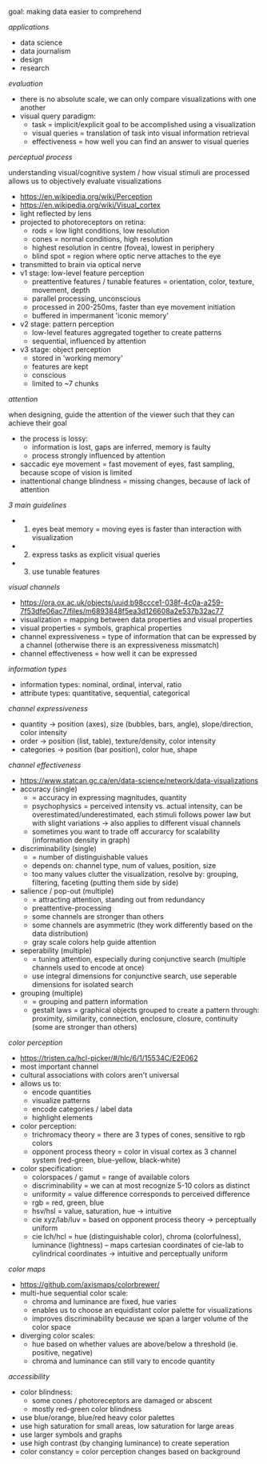 goal: making data easier to comprehend

*applications*

- data science
- data journalism
- design
- research

*evaluation*

- there is no absolute scale, we can only compare visualizations with one another
- visual query paradigm:
	- task = implicit/explicit goal to be accomplished using a visualization
	- visual queries = translation of task into visual information retrieval
	- effectiveness = how well you can find an answer to visual queries

*perceptual process*

understanding visual/cognitive system / how visual stimuli are processed allows us to objectively evaluate visualizations

- https://en.wikipedia.org/wiki/Perception
- https://en.wikipedia.org/wiki/Visual_cortex
- light reflected by lens
- projected to photoreceptors on retina:
	- rods = low light conditions, low resolution
	- cones = normal conditions, high resolution
	- highest resolution in centre (fovea), lowest in periphery
	- blind spot = region where optic nerve attaches to the eye
- transmitted to brain via optical nerve
- v1 stage: low-level feature perception
	- preattentive features / tunable features = orientation, color, texture, movement, depth
	- parallel processing, unconscious
	- processed in 200-250ms, faster than eye movement initiation
	- buffered in impermanent 'iconic memory'
- v2 stage: pattern perception
	- low-level features aggregated together to create patterns
	- sequential, influenced by attention
- v3 stage: object perception
	- stored in 'working memory'
	- features are kept
	- conscious
	- limited to ~7 chunks

*attention*

when designing, guide the attention of the viewer such that they can achieve their goal

- the process is lossy:
	- information is lost, gaps are inferred, memory is faulty
	- process strongly influenced by attention
- saccadic eye movement = fast movement of eyes, fast sampling, because scope of vision is limited
- inattentional change blindness = missing changes, because of lack of attention

*3 main guidelines*

- 1) eyes beat memory = moving eyes is faster than interaction with visualization
- 2) express tasks as explicit visual queries
- 3) use tunable features

*visual channels*

- https://ora.ox.ac.uk/objects/uuid:b98ccce1-038f-4c0a-a259-7f53dfe06ac7/files/m6893848f5ea3d126608a2e537b32ac77
- visualization = mapping between data properties and visual properties
- visual properties = symbols, graphical properties
- channel expressiveness = type of information that can be expressed by a channel (otherwise there is an expressiveness missmatch)
- channel effectiveness = how well it can be expressed

*information types*

- information types: nominal, ordinal, interval, ratio
- attribute types: quantitative, sequential, categorical

*channel expressiveness*

- quantity → position (axes), size (bubbles, bars, angle), slope/direction, color intensity
- order → position (list, table), texture/density, color intensity
- categories → position (bar position), color hue, shape

*channel effectiveness*

- https://www.statcan.gc.ca/en/data-science/network/data-visualizations
- accuracy (single)
	- = accuracy in expressing magnitudes, quantity
	- psychophysics = perceived intensity vs. actual intensity, can be overestimated/underestimated, each stimuli follows power law but with slight variations → also applies to different visual channels
	- sometimes you want to trade off accurarcy for scalability (information density in graph)
- discriminability (single)
	- = number of distinguishable values
	- depends on: channel type, num of values, position, size
	- too many values clutter the visualization, resolve by: grouping, filtering, faceting (putting them side by side)
- salience / pop-out (multiple)
	- = attracting attention, standing out from redundancy
	- preattentive-processing
	- some channels are stronger than others
	- some channels are asymmetric (they work differently based on the data distribution)
	- gray scale colors help guide attention
- seperability (multiple)
	- = tuning attention, especially during conjunctive search (multiple channels used to encode at once)
	- use integral dimensions for conjunctive search, use seperable dimensions for isolated search
- grouping (multiple)
	- = grouping and pattern information
	- gestalt laws = graphical objects grouped to create a pattern through: proximity, similarity, connection, enclosure, closure, continuity (some are stronger than others)

*color perception*

- https://tristen.ca/hcl-picker/#/hlc/6/1/15534C/E2E062
- most important channel
- cultural associations with colors aren't universal
- allows us to:
	- encode quantities
	- visualize patterns
	- encode categories / label data
	- highlight elements
- color perception:
	- trichromacy theory = there are 3 types of cones, sensitive to rgb colors
	- opponent process theory = color in visual cortex as 3 channel system (red-green, blue-yellow, black-white)
- color specification:
	- colorspaces / gamut = range of available colors
	- discriminability = we can at most recognize 5-10 colors as distinct
	- uniformity = value difference corresponds to perceived difference
	- rgb = red, green, blue
	- hsv/hsl = value, saturation, hue → intuitive
	- cie xyz/lab/luv = based on opponent process theory → perceptually uniform
	- cie lch/hcl = hue (distinguishable color), chroma (colorfulness), luminance (lightness) – maps cartesian coordinates of cie-lab to cylindrical coordinates → intuitive and perceptually uniform

*color maps*

- https://github.com/axismaps/colorbrewer/
- multi-hue sequential color scale:
	- chroma and luminance are fixed, hue varies
	- enables us to choose an equidistant color palette for visualizations
	- improves discriminability because we span a larger volume of the color space
- diverging color scales:
	- hue based on whether values are above/below a threshold (ie. positive, negative)
	- chroma and luminance can still vary to encode quantity

*accessibility*

- color blindness:
	- some cones / photoreceptors are damaged or abscent
	- mostly red-green color blindness
- use blue/orange, blue/red heavy color palettes
- use high saturation for small areas, low saturation for large areas
- use larger symbols and graphs
- use high contrast (by changing luminance) to create seperation
- color constancy = color perception changes based on background

